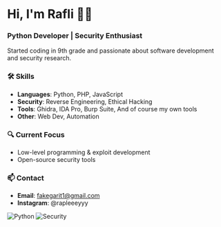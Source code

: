# Hi, I'm Rafli 👨‍💻  

### Python Developer | Security Enthusiast  
Started coding in 9th grade and passionate about software development and security research.  

### 🛠 Skills  
- **Languages**: Python, PHP, JavaScript  
- **Security**: Reverse Engineering, Ethical Hacking  
- **Tools**: Ghidra, IDA Pro, Burp Suite, And of course my own tools  
- **Other**: Web Dev, Automation  

### 🔍 Current Focus  
- Low-level programming & exploit development  
- Open-source security tools  


### 📫 Contact  
- **Email**: fakegarit1@gmail.com  
- **Instagram**: @rapleeeyyy

![Python](https://img.shields.io/badge/Python-3776AB?style=flat&logo=python&logoColor=white)
![Security](https://img.shields.io/badge/Security-000000?style=flat&logo=gnuprivacyguard&logoColor=white)
